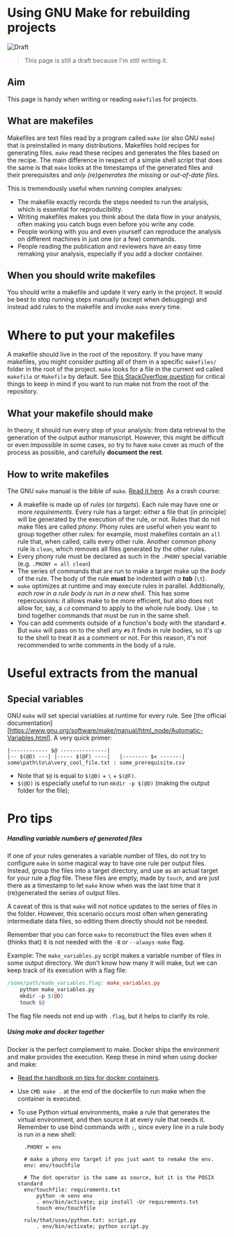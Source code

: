 # Using GNU Make for rebuilding projects
![Draft](https://img.shields.io/badge/status-draft-red)

> This page is still a draft because I'm still writing it.

## Aim
This page is handy when writing or reading `makefile`s for projects.

## What are makefiles

Makefiles are text files read by a program called `make` (or also GNU `make`) that is preinstalled in many distributions. Makefiles hold recipes for generating files. `make` read these recipes and generates the files based on the recipe. The main difference in respect of a simple shell script that does the same is that `make` looks at the timestamps of the generated files and their prerequisites and *only (re)generates the missing or out-of-date files*.

This is tremendously useful when running complex analyses:
- The makefile exactly records the steps needed to run the analysis, which is essential for reproducibility.
- Writing makefiles makes you think about the data flow in your analysis, often making you catch bugs even before you write any code.
- People working with you and even yourself can reproduce the analysis on different machines in just one (or a few) commands.
- People reading the publication and reviewers have an easy time remaking your analysis, especially if you add a docker container.

## When you should write makefiles

You should write a makefile and update it very early in the project. It would be best to stop running steps manually (except when debugging) and instead add rules to the makefile and invoke `make` every time.

# Where to put your makefiles
A makefile should live in the root of the repository. If you have many makefiles, you might consider putting all of them in a specific `makefiles/` folder in the root of the project. `make` looks for a file in the current wd called `makefile` or `Makefile` by default. See [this StackOverflow question](https://stackoverflow.com/questions/28054448/specifying-path-to-makefile-using-make-command) for critical things to keep in mind if you want to run make not from the root of the repository.

## What your makefile should make

In theory, it should run every step of your analysis: from data retrieval to the generation of the output author manuscript. However, this might be difficult or even impossible in some cases, so try to have `make` cover as much of the process as possible, and carefully **document the rest**.

## How to write makefiles

The GNU `make` manual is the bible of `make`. [Read it here](https://www.gnu.org/software/make/manual/make.html). As a crash course:

- A makefile is made up of *rules* (or *targets*). Each rule may have one or more *requirements*. Every rule has a target: either a file that (in principle) will be generated by the execution of the rule, or not. Rules that do not make files are called *phony*. Phony rules are useful when you want to group together other rules: for example, most makefiles contain an `all` rule that, when called, calls every other rule. Another common phony rule is `clean`, which removes all files generated by the other rules.
- Every phony rule must be declared as such in the `.PHONY` special variable (e.g. `.PHONY = all clean`)
- The series of commands that are run to make a target make up the *body* of the rule. The body of the rule **must** be indented *with a **tab*** (`\t`).
- `make` optimizes at runtime and may execute rules in parallel. Additionally, *each row in a rule body is run in a new shell*. This has some repercussions: it allows make to be more efficient, but also does not allow for, say, a `cd` command to apply to the whole rule body. Use `;` to bind together commands that must be run in the same shell.
- You can add comments outside of a function's body with the standard `#`. But `make` will pass on to the shell any `#`s it finds in rule bodies, so it's up to the shell to treat it as a comment or not. For this reason, it's not recommended to write comments in the body of a rule.

# Useful extracts from the manual

## Special variables

GNU `make` will set special variables at runtime for every rule. See [the official documentation][https://www.gnu.org/software/make/manual/html_node/Automatic-Variables.html]. A very quick primer:
```
|------------ $@ ---------------|
|-- $(@D) ---| |----- $(@F) ----|   |-------- $< -------|
some\path\to\a\very_cool_file.txt : some_prerequisite.csv
```

- Note that `$@` is equal to `$(@D)` + `\` + `$(@F)`.
- `$(@D)` is especially useful to run `mkdir -p $(@D)` (making the output folder for the file);

# Pro tips

##### Handling variable numbers of generated files
If one of your rules generates a variable number of files, do not try to configure `make` in some magical way to have one rule per output files. Instead, group the files into a target directory, and use as an actual target for your rule a *flag* file. These files are empty, made by `touch`, and are just there as a timestamp to let `make` know when was the last time that it (re)generated the series of output files.

A caveat of this is that `make` will not notice updates to the series of files in the folder. However, this scenario occurs most often when generating intermediate data files, so editing them directly should not be needed.

Remember that you can force `make` to reconstruct the files even when it (thinks that) it is not needed with the `-B` or `--always-make` flag.

Example: The `make_variables.py` script makes a variable number of files in some output directory. We don't know how many it will make, but we can keep track of its execution with a flag file:
```makefile
/some/path/made_variables.flag: make_variables.py
    python make_variables.py
    mkdir -p $(@D)
    touch $@
```
The flag file needs not end up with `.flag`, but it helps to clarify its role.

##### Using make and docker together
Docker is the perfect complement to make. Docker ships the environment and make provides the execution. Keep these in mind when using docker and make:
- [Read the handbook on tips for docker containers](/handbook/containerizing.md).
- Use `CMD make .` at the end of the dockerfile to run make when the container is executed.
- To use Python virtual environments, make a rule that generates the virtual environment, and then source it at every rule that needs it. Remember to use bind commands with `;`, since every line in a rule body is run in a new shell:

    <!-- language: makefile -->

        .PHONY = env

        # make a phony env target if you just want to remake the env. 
        env: env/touchfile

        # The dot operator is the same as source, but it is the POSIX standard
        env/touchfile: requirements.txt
            python -m venv env
            . env/bin/activate; pip install -Ur requirements.txt
            touch env/touchfile
        
        rule/that/uses/python.txt: script.py
            . env/bin/activate; python script.py
